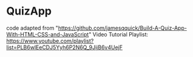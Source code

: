 # QuizApp

code adapted from "https://github.com/jamesqquick/Build-A-Quiz-App-With-HTML-CSS-and-JavaScript"
Video Tutorial Playlist: https://www.youtube.com/playlist?list=PLB6wlEeCDJ5Yyh6P2N6Q_9JijB6v4UejF